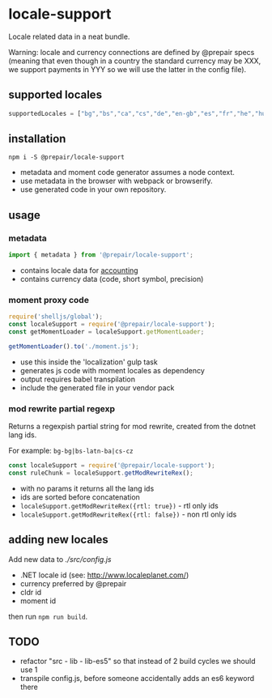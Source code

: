 # locale-support

Locale related data in a neat bundle.

Warning: locale and currency connections are defined by @prepair specs
(meaning that even though in a country the standard currency may be XXX, we support payments in
YYY so we will use the latter in the config file).

## supported locales

```js
supportedLocales = ["bg","bs","ca","cs","de","en-gb","es","fr","he","hu","it","ka","lt","lv","mk","nb","nl","pl","pt","ro","ru","sk","sq","sr-cyrl","sv","uk"];
```

## installation

```shell
npm i -S @prepair/locale-support
```

* metadata and moment code generator assumes a node context.
* use metadata in the browser with webpack or browserify.
* use generated code in your own repository.

## usage

### metadata

```js
import { metadata } from '@prepair/locale-support';
```

* contains locale data for [accounting](http://openexchangerates.github.io/accounting.js/)
* contains currency data (code, short symbol, precision)

### moment proxy code

```js
require('shelljs/global');
const localeSupport = require('@prepair/locale-support');
const getMomentLoader = localeSupport.getMomentLoader;

getMomentLoader().to('./moment.js');
```

* use this inside the 'localization' gulp task
* generates js code with moment locales as dependency
* output requires babel transpilation
* include the generated file in your vendor pack

### mod rewrite partial regexp

Returns a regexpish partial string for mod rewrite, created from the dotnet lang ids.

For example: `bg-bg|bs-latn-ba|cs-cz`

```js
const localeSupport = require('@prepair/locale-support');
const ruleChunk = localeSupport.getModRewriteRex();
```

* with no params it returns all the lang ids
* ids are sorted before concatenation
* `localeSupport.getModRewriteRex({rtl: true})` - rtl only ids
* `localeSupport.getModRewriteRex({rtl: false})` - non rtl only ids

## adding new locales

Add new data to _./src/config.js_

* .NET locale id (see: http://www.localeplanet.com/)
* currency preferred by @prepair
* cldr id
* moment id

then run `npm run build`.

## TODO

* refactor "src - lib - lib-es5" so that instead of 2 build cycles we should use 1
* transpile config.js, before someone accidentally adds an es6 keyword there
